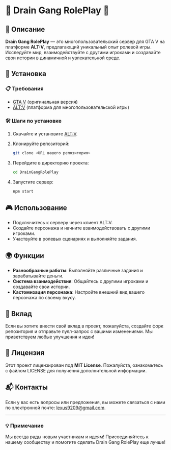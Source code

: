 # 🌟 Drain Gang RolePlay 🌟

## 📖 Описание

**Drain Gang RolePlay** — это многопользовательский сервер для GTA V на платформе **ALT:V**, предлагающий уникальный опыт ролевой игры. Исследуйте мир, взаимодействуйте с другими игроками и создавайте свои истории в динамичной и увлекательной среде.

## 🚀 Установка

### 📋 Требования

- [GTA V](https://www.rockstargames.com/games/V) (оригинальная версия)
- [ALT:V](https://altv.mp/) (платформа для многопользовательской игры)

### 🛠 Шаги по установке

1. Скачайте и установите [ALT:V](https://altv.mp/).
2. Клонируйте репозиторий:

   ```bash
   git clone <URL вашего репозитория>
   ```

3. Перейдите в директорию проекта:

   ```bash
   cd DrainGangRolePlay
   ```

4. Запустите сервер:

   ```bash
   npm start
   ```

## 🎮 Использование

- Подключитесь к серверу через клиент ALT:V.
- Создайте персонажа и начните взаимодействовать с другими игроками.
- Участвуйте в ролевых сценариях и выполняйте задания.

## 🌍 Функции

- **Разнообразные работы**: Выполняйте различные задания и зарабатывайте деньги.
- **Система взаимодействия**: Общайтесь с другими игроками и создавайте свои истории.
- **Кастомизация персонажа**: Настройте внешний вид вашего персонажа по своему вкусу.

## 🤝 Вклад

Если вы хотите внести свой вклад в проект, пожалуйста, создайте форк репозитория и отправьте пулл-запрос с вашими изменениями. Мы приветствуем любые улучшения и идеи!

## 📜 Лицензия

Этот проект лицензирован под **MIT License**. Пожалуйста, ознакомьтесь с файлом LICENSE для получения дополнительной информации.

## 📬 Контакты

Если у вас есть вопросы или предложения, вы можете связаться с нами по электронной почте: [lexus9209@gmail.com](mailto:lexus9209@gmail.com).

---

### 💡 Примечание

Мы всегда рады новым участникам и идеям! Присоединяйтесь к нашему сообществу и помогите сделать Drain Gang RolePlay еще лучше!
